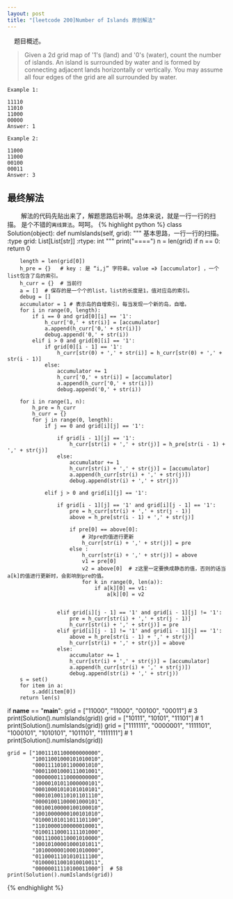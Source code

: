 ```yaml
---
layout: post
title: "[leetcode 200]Number of Islands 原创解法"
---
```


&nbsp;&nbsp;&nbsp;&nbsp;题目概述。

> Given a 2d grid map of '1's (land) and '0's (water), count the number of islands. An island is surrounded by water and is formed by connecting adjacent lands horizontally or vertically. You may assume all four edges of the grid are all surrounded by water.

	Example 1:
	
	11110
	11010
	11000
	00000
	Answer: 1
	
	Example 2:
	
	11000
	11000
	00100
	00011
	Answer: 3


## 最终解法 ##

&nbsp;
&nbsp;
&nbsp;
&nbsp;
解法的代码先贴出来了，解题思路后补啊。总体来说，就是一行一行的扫描。
是个不错的`离线算法`。呵呵。
{% highlight python %}
class Solution(object):
    def numIslands(self, grid):
        """
        基本思路，一行一行的扫描。
        :type grid: List[List[str]]
        :rtype: int
        """
        print("====")
        n = len(grid)
        if n == 0: return 0

        length = len(grid[0])
        h_pre = {}   # key : 是 “i,j” 字符串。value =》 [accumulator] ，一个list包含了岛的索引。
        h_curr = {}  # 当前行
        a = []  # 保存的是一个个的list，list的长度是1，值对应岛的索引。
        debug = []
        accumulator = 1 # 表示岛的自增索引，每当发现一个新的岛，自增。
        for i in range(0, length):
            if i == 0 and grid[0][i] == '1':
                h_curr['0,' + str(i)] = [accumulator]
                a.append(h_curr['0,' + str(i)])
                debug.append('0,' + str(i))
            elif i > 0 and grid[0][i] == '1':
                if grid[0][i - 1] == '1':
                    h_curr[str(0) + ',' + str(i)] = h_curr[str(0) + ',' + str(i - 1)]
                else:
                    accumulator += 1
                    h_curr['0,' + str(i)] = [accumulator]
                    a.append(h_curr['0,' + str(i)])
                    debug.append('0,' + str(i))

        for i in range(1, n):
            h_pre = h_curr
            h_curr = {}
            for j in range(0, length):
                if j == 0 and grid[i][j] == '1':

                    if grid[i - 1][j] == '1':
                        h_curr[str(i) + ',' + str(j)] = h_pre[str(i - 1) + ',' + str(j)]
                    else:
                        accumulator += 1
                        h_curr[str(i) + ',' + str(j)] = [accumulator]
                        a.append(h_curr[str(i) + ',' + str(j)])
                        debug.append(str(i) + ',' + str(j))

                elif j > 0 and grid[i][j] == '1':

                    if grid[i - 1][j] == '1' and grid[i][j - 1] == '1':
                        pre = h_curr[str(i) + ',' + str(j - 1)]
                        above = h_pre[str(i - 1) + ',' + str(j)]

                        if pre[0] == above[0]:
                            # 对pre的值进行更新
                            h_curr[str(i) + ',' + str(j)] = pre
                        else :
                            h_curr[str(i) + ',' + str(j)] = above
                            v1 = pre[0]
                            v2 = above[0]  # z这里一定要换成静态的值，否则的话当a[k]的值进行更新时，会影响到pre的值。
                            for k in range(0, len(a)):
                                if a[k][0] == v1:
                                    a[k][0] = v2


                    elif grid[i][j - 1] == '1' and grid[i - 1][j] != '1':
                        pre = h_curr[str(i) + ',' + str(j - 1)]
                        h_curr[str(i) + ',' + str(j)] = pre
                    elif grid[i][j - 1] != '1' and grid[i - 1][j] == '1':
                        above = h_pre[str(i - 1) + ',' + str(j)]
                        h_curr[str(i) + ',' + str(j)] = above
                    else:
                        accumulator += 1
                        h_curr[str(i) + ',' + str(j)] = [accumulator]
                        a.append(h_curr[str(i) + ',' + str(j)])
                        debug.append(str(i) + ',' + str(j))
        s = set()
        for item in a:
            s.add(item[0])
        return len(s)


if __name__ == "__main__":
    grid = ["11000",
            "11000",
            "00100",
            "00011"]  # 3
    print(Solution().numIslands(grid))
    grid = ["10111",
            "10101",
            "11101"]  # 1
    print(Solution().numIslands(grid))
    grid = ["1111111",
            "0000001",
            "1111101",
            "1000101",
            "1010101",
            "1011101",
            "1111111"]  # 1
    print(Solution().numIslands(grid))


    grid = ["10011101100000000000",
            "10011001000101010010",
            "00011110101100001010",
            "00011001000111001001",
            "00000001110000000000",
            "10000101011000000101",
            "00010001010101010101",
            "00010100110101101110",
            "00001001100001000101",
            "00100100000100100010",
            "10010000000100101010",
            "01000101011011101100",
            "11010000100000010001",
            "01001110001111101000",
            "00111000110001010000",
            "10010100001000101011",
            "10100000010001010000",
            "01100011101010111100",
            "01000011001010010011",
            "00000011110100011000"]  # 58
    print(Solution().numIslands(grid))
{% endhighlight %}
